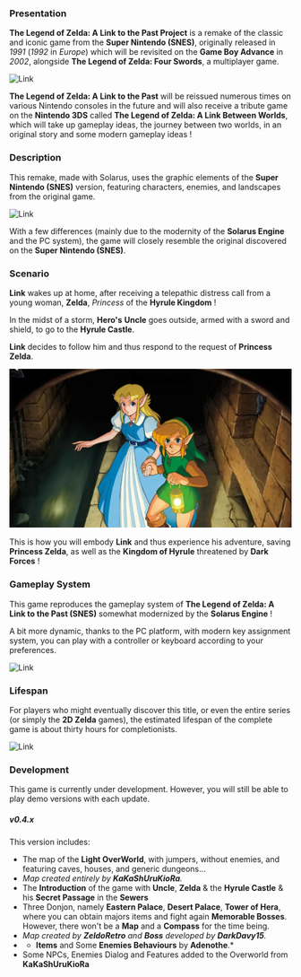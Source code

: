 ### Presentation

**The Legend of Zelda: A Link to the Past Project** is a remake of the classic and iconic game from the **Super Nintendo (SNES)**, originally released in *1991* (*1992* in *Europe*) which will be revisited on the **Game Boy Advance** in *2002*, alongside **The Legend of Zelda: Four Swords**, a multiplayer game.  

![Link](ressources/images/artwork_triforce.jpg "Triforce in the Sacred Kingdom")

**The Legend of Zelda: A Link to the Past** will be reissued numerous times on various Nintendo consoles in the future and will also receive a tribute game on the **Nintendo 3DS** called **The Legend of Zelda: A Link Between Worlds**, which will take up gameplay ideas, the journey between two worlds, in an original story and some modern gameplay ideas !  


### Description

This remake, made with Solarus, uses the graphic elements of the **Super Nintendo (SNES)** version, featuring characters, enemies, and landscapes from the original game.  

![Link](ressources/images/artwork_hera.jpg "The Tower of Hera")

With a few differences (mainly due to the modernity of the **Solarus Engine** and the PC system), the game will closely resemble the original discovered on the **Super Nintendo (SNES)**.


### Scenario

**Link** wakes up at home, after receiving a telepathic distress call from a young woman, **Zelda**, *Princess* of the **Hyrule Kingdom** !  

In the midst of a storm, **Hero's** **Uncle** goes outside, armed with a sword and shield, to go to the **Hyrule Castle**.  

**Link** decides to follow him and thus respond to the request of **Princess Zelda**.

![Link](ressources/images/artwork_sewer.jpg "Link and Zelda in the Sewers")

This is how you will embody **Link** and thus experience his adventure, saving **Princess Zelda**, as well as the **Kingdom of Hyrule** threatened by **Dark Forces** !


### Gameplay System

This game reproduces the gameplay system of **The Legend of Zelda: A Link to the Past (SNES)** somewhat modernized by the **Solarus Engine** !  

A bit more dynamic, thanks to the PC platform, with modern key assignment system, you can play with a controller or keyboard according to your preferences.  

![Link](ressources/images/artwork_fight.jpg "Link Fighting Skeletons")


### Lifespan

For players who might eventually discover this title, or even the entire series (or simply the **2D Zelda** games), the estimated lifespan of the complete game is about thirty hours for completionists.

![Link](ressources/images/artwork_mastersword.jpg "Mastersword")

### Development

This game is currently under development. However, you will still be able to play demo versions with each update.  

##### **v0.4.x**
This version includes:
- The map of the **Light OverWorld**, with jumpers, without enemies, and featuring caves, houses, and generic dungeons...
- *Map created entirely by **KaKaShUruKioRa**.*
- The **Introduction** of the game with **Uncle**, **Zelda** & the **Hyrule Castle** & his **Secret Passage** in the **Sewers**
- Three Donjon, namely **Eastern Palace**, **Desert Palace**, **Tower of Hera**, where you can obtain majors items and fight again **Memorable Bosses**.  
However, there won't be a **Map** and a **Compass** for the time being.  
- *Map created by **ZeldoRetro** and **Boss** developed by **DarkDavy15**.*
- * **Items** and Some **Enemies Behaviours** by **Adenothe**.*
- Some NPCs, Enemies Dialog and Features added to the Overworld from **KaKaShUruKioRa**